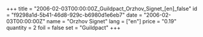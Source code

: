 +++
title = "2006-02-03T00:00:00Z_Guildpact_Orzhov_Signet_[en]_false"
id = "f9298a1d-5b41-46d8-929c-b6980d1e6eb7"
date = "2006-02-03T00:00:00Z"
name = "Orzhov Signet"
lang = ["en"]
price = "0.19"
quantity = 2
foil = false
set = "Guildpact"
+++

